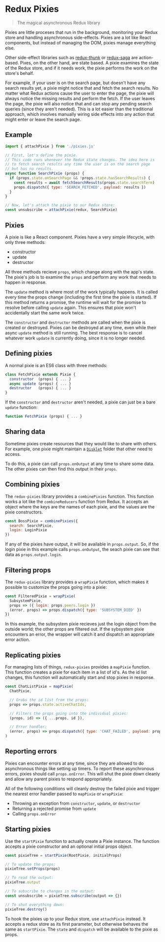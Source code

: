 # Redux Pixies

> The magical asynchronous Redux library

Pixies are little proceses that run in the background, monitoring your Redux store and handling asynchronous side-effects. Pixies are a lot like React components, but instead of managing the DOM, pixies manage everything else.

Other side-effect libraries such as [redux-thunk](https://github.com/gaearon/redux-thunk) or [redux-saga](https://github.com/redux-saga/redux-saga) are action-based. Pixes, on the other hand, are state based. A pixie examines the state of the Redux store, and if it needs work, the pixie performs the work on the store's behalf.

For example, if your user is on the search page, but doesn't have any search results yet, a pixie might notice that and fetch the search results. No matter what Redux actions cause the user to enter the page, the pixie will always notice the missing results and perform the fetch. If the user leaves the page, the pixie will also notice that and can stop any pending search queries (since they aren't needed). This is a lot easier than the traditional approach, which involves manually wiring side effects into any action that might enter or leave the search page.

## Example

```js
import { attachPixie } from './pixies.js'

// First, let's define the pixie.
// This code runs whenever the Redux state changes. The idea here is
// to fetch search results any time the user is on the search page
// but has no results.
async function SearchPixie (props) {
  if (props.state.onSearchPage && !props.state.hasSearchResults) {
    const results = await fetchSearchResults(props.state.searchTerm)
    props.dispatch({ type: 'SEARCH_FETCHED', payload: results })
  }
}

// Now, let's attach the pixie to our Redux store:
const unsubscribe = attachPixie(redux, SearchPixie)
```

## Pixies

A pixie is like a React component. Pixies have a very simple lifecycle, with only three methods:

* constructor
* update
* destructor

All three methods recieve `props`, which change along with the app's state. The pixie's job is to examine the `props` and perform any work that needs to happen in response.

The `update` method is where most of the work typically happens. It is called every time the props change (including the first time the pixie is started). If this method returns a promise, the runtime will wait for the promise to resolve before calling `update` again. This ensures that pixie won't accidentally start the same work twice.

The `constructor` and `destructor` methods are called when the pixie is created or destroyed. Pixies can be destroyed at any time, even while their async `update` method is still running. The best response is to cancel whatever work `update` is currently doing, since it is no longer needed.


## Defining pixies

A normal pixie is an ES6 class with three methods:

```js
class FetchPixie extends Pixie {
  constructor  (props) { ... }
  async update (props) { ... }
  destructor   (props) { ... }
}
```

If the `constructor` and `destructor` aren't needed, a pixie can just be a bare `update` function:

```js
function FetchPixie (props) { ... }
```

## Sharing data

Sometime pixies create resources that they would like to share with others. For example, one pixie might maintain a [`Disklet`](https://www.npmjs.com/package/disklet) folder that other need to access.

To do this, a pixie can call `props.onOutput` at any time to share some data. The other pixies can then find this output in their `props`.

## Combining pixies

The `redux-pixies` library provides a `combinePixies` function. This function works a lot like the `combineReducers` function from Redux. It accepts an object where the keys are the names of each pixie, and the values are the pixie constructors.

```js
const BossPixie = combinePixies({
  search: SearchPixie,
  login: LoginPixie
})
```

If any of the pixies have output, it will be available in `props.output`. So, if the login pixie in this example calls `props.onOutput`, the seach pixie can see that data as `props.output.login`.

## Filtering props

The `redux-pixies` library provides a `wrapPixie` function, which makes it possible to customize the props going into a pixie:

```js
const FilteredPixie = wrapPixie(
  SubsystemPixie,
  props => ({ login: props.peers.login })
  (error, props) => props.dispatch({ type: 'SUBSYSTEM_DIED' })
})
```

In this example, the subsystem pixie recieves just the login object from the outside world; the other props are filtered out. If the sybsystem pixie encounters an error, the wrapper will catch it and dispatch an appropriate error action.

## Replicating pixies

For managing lists of things, `redux-pixies` provides a `mapPixie` function. This function creates a pixie for each item in a list of id's. As the id list changes, this function will automatically start and stop pixies in response.

```js
const ChatListPixie = mapPixie(
  ChatPixie,

  // Grabs the id list from the props:
  props => props.state.activeChatIds,

  // Filters the props going into the individual pixies:
  (props, id) => ({ ...props, id }),

  // Error handler:
  (error, props) => props.dispatch({ type: 'CHAT_FAILED', payload: props.id })
)
```

## Reporting errors

Pixies can encounter errors at any time, since they are allowed to do asynchronous things like setting up timers. To report these asynchronous errors, pixies should call `props.onError`. This will shut the pixie down cleanly and allow any parent pixies to respond appropriately.

All of the following conditions will cleanly destroy the failed pixie and trigger the nearest error handler passed to `mapPixie` or `wrapPixie`:

* Throwing an exception from `constructor`, `update`, or `destructor`
* Returning a rejected promise from `update`
* Calling `props.onError`

## Starting pixies

Use the `startPixie` function to actually create a Pixie instance. The function accepts a pixie constructor and an optional initial props object.

```js
const pixieTree = startPixie(RootPixie, initialProps)

// To update the props:
pixieTree.setProps(props)

// To read the output:
pixieTree.output

// To subscribe to changes in the output:
const unsubscribe = pixieTree.subscribe(output => {})

// To shut everything down:
pixieTree.destroy()
```

To hook the pixies up to your Redux store, use `attachPixie` instead. It accepts a redux store as its first parameter, but otherwise behaves the same as `startPixie`. The `state` and `dispatch` will be available to the pixie as props.

